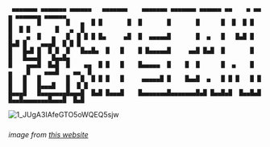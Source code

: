 ```
 ▄▄▄▄▄▄▄ ▄▄▄▄▄▄▄ ▄▄▄▄▄▄   ▄▄▄▄▄▄▄    ▄▄▄▄▄▄▄ ▄▄▄▄▄▄▄ ▄▄▄▄▄▄ ▄▄    ▄ ▄▄    ▄ ▄▄▄▄▄▄▄ ▄▄▄▄▄▄   
█       █       █   ▄  █ █       █  █       █       █      █  █  █ █  █  █ █       █   ▄  █  
█    ▄  █   ▄   █  █ █ █ █▄     ▄█  █  ▄▄▄▄▄█       █  ▄   █   █▄█ █   █▄█ █    ▄▄▄█  █ █ █  
█   █▄█ █  █ █  █   █▄▄█▄  █   █    █ █▄▄▄▄▄█     ▄▄█ █▄█  █       █       █   █▄▄▄█   █▄▄█▄ 
█    ▄▄▄█  █▄█  █    ▄▄  █ █   █    █▄▄▄▄▄  █    █  █      █  ▄    █  ▄    █    ▄▄▄█    ▄▄  █
█   █   █       █   █  █ █ █   █     ▄▄▄▄▄█ █    █▄▄█  ▄   █ █ █   █ █ █   █   █▄▄▄█   █  █ █
█▄▄▄█   █▄▄▄▄▄▄▄█▄▄▄█  █▄█ █▄▄▄█    █▄▄▄▄▄▄▄█▄▄▄▄▄▄▄█▄█ █▄▄█▄█  █▄▄█▄█  █▄▄█▄▄▄▄▄▄▄█▄▄▄█  █▄█

```

![1_JUgA3IAfeGTO5oWQEQ5sjw](https://github.com/mohammad-hasan-shahroodi/port-scanner/assets/140893151/775e43e0-e85f-43da-9284-b2f174a6f5a9)
###
###### image from [this website](https://infosecwriteups.com/series-of-network-fundamentals-5-ports-protocols-to-get-started-in-cyber-security-a1adada9dbdb)
